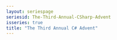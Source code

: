 ```yaml
---
layout: seriespage
seriesid: The-Third-Annual-CSharp-Advent
isseries: true
title: "The Third Annual C# Advent"
---
```

